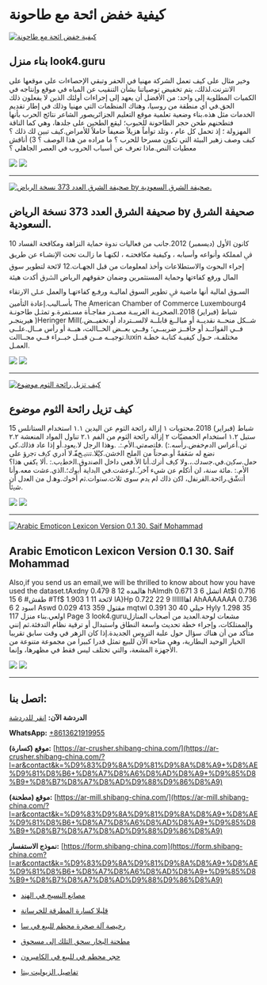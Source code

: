 # كيفية خفض ائحة مع طاحونة

<a href="https://swt.shibang-china.com/?l=ar&img&k=%D9%83%D9%8A%D9%81%D9%8A%D8%A9+%D8%AE%D9%81%D8%B6+%D8%A7%D8%A6%D8%AD%D8%A9+%D9%85%D8%B9+%D8%B7%D8%A7%D8%AD%D9%88%D9%86%D8%A9" target="_blank">![كيفية خفض ائحة مع طاحونة](http://static.shibang-china.com/all-800x300/1473.jpg)</a>

## بناء منزل look4.guru
وخير مثال على كيف تعمل الشركة مهنيا في الحفر وتبقي الإحصاءات على موقعها على الانترنت.لذلك، يتم تخفيض توصياتنا بشأن التنقيب عن المياه في موقع وإنتاجه في الكميات المطلوبة إلى واحد: من الأفضل أن يعهد إلى إجراءات أولئك الذين لا يفعلون ذلك الحق.في أي منطقة من روسيا، وهناك المنظمات التي مهنيا وذلك في إطار تقديم الخدمات مثل هذه.بناء وضعية تعلمية موقع التعليم الجزائريصور الشاعر نتائج الحرب بأنها فتطحنهم طحن حجر الطاحونة للحبوب؛ ليقع الطحين على جلدها، وهي كما الناقة المهزولة ؛ إذ تحمل كل عام ، وتلد توأماً هزيلاً ضعيفاً حاملاً للأمراض.كيف تبين لك ذلك ؟ كيف وصف زهير البيئة التي تكون مسرحا للحرب ؟ ما مراده من هذا الوصف ؟ 3) أناقش معطيات النص.ماذا تعرف عن أسباب الحروب في العصر الجاهلي ؟


<a href="https://whatsapp.shibangsoft.com/WhatsApp.php" target="_blank" title="WhatsApp">![](http://static.shibang-china.com/icon/whatsapp.png)</a> <a href="https://swt.shibang-china.com/?l=ar&icon&k=%D9%83%D9%8A%D9%81%D9%8A%D8%A9+%D8%AE%D9%81%D8%B6+%D8%A7%D8%A6%D8%AD%D8%A9+%D9%85%D8%B9+%D8%B7%D8%A7%D8%AD%D9%88%D9%86%D8%A9" target="_blank">![](http://static.shibang-china.com/icon/chat-ar.png)</a>

---

<a href="https://swt.shibang-china.com/?l=ar&img&k=%D9%83%D9%8A%D9%81%D9%8A%D8%A9+%D8%AE%D9%81%D8%B6+%D8%A7%D8%A6%D8%AD%D8%A9+%D9%85%D8%B9+%D8%B7%D8%A7%D8%AD%D9%88%D9%86%D8%A9" target="_blank">![صحيفة الشرق العدد 373 نسخة الرياض by صحيفة الشرق السعودية.](http://static.shibang-china.com/all-800x300/635.jpg)</a>

## صحيفة الشرق العدد 373 نسخة الرياض by صحيفة الشرق السعودية.
10 كانون الأول (ديسمبر) 2012.ﺟﺎﻧﺐ ﻣﻦ ﻓﻌﺎﻟﻴﺎت ﻧﺪوة ﺣﻤﺎﻳﺔ اﻟﻨﺰاﻫﺔ وﻣﻜﺎﻓﺤﺔ اﻟﻔﺴﺎد ﰲ اﻤﻤﻠﻜﺔ وأﻧﻮاﻋﻪ وأﺳﺒﺎﺑﻪ ، وﻛﻴﻔﻴﺔ ﻣﻜﺎﻓﺤﺘـﻪ ، ﻟﻜﻨﻬـﺎ ﻣﺎ زاﻟـﺖ ﺗﺤﺖ اﻹﻧﺸـﺎء ﻋﻦ ﻃﺮﻳﻖ إﺟﺮاء اﻟﺒﺤﻮث واﻻﺳﺘﻄﻼﻋﺎت وأﺧﺬ اﻤﻌﻠﻮﻣﺎت ﻣﻦ ﻗﺒﻞ اﻟﺠﻬـﺎت.12 ﻻﺋﺤﺔ ﻟﺘﻄﻮﻳﺮ ﺳﻮﻕ ﺍﻟﻤﺎﻝ ﻭﺭﻓﻊ ﻛﻔﺎﺀﺗﻬﺎ ﻭﺣﻤﺎﻳﺔ ﺍﻟﻤﺴﺘﺜﻤﺮﻳﻦ ﻭﺿﻤﺎﻥ ﺣﻘﻮﻗﻬﻢ اﻟﺮﻳﺎض اﻟﴩق أﻛﺪت ﻫﻴﺌﺔ اﻟﺴـﻮق اﻤﺎﻟﻴﺔ أﻧﻬﺎ ﻣﺎﺿﻴﺔ ﰲ ﺗﻄﻮﻳﺮ اﻟﺴﻮق اﻤﺎﻟﻴـﺔ ورﻓـﻊ ﻛﻔﺎءﺗﻬـﺎ واﻟﻌﻤﻞ ﻋـﲆ اﻻرﺗﻘﺎء ﺑﺄﺳـﺎﻟﻴﺐ.إعادة التأمين The American Chamber of Commerce Luxembourg4 شباط (فبراير) 2018.الصخريـة الغريبـة مصـدر مفاجـأة مسـتمرة.و تمثـل طاحونـة هيرينجـر )Heringer Mill(.شــكل منحــة نقديــة أو مبالــغ قابلــة لالســترداد أو.تخفيــض فــي الفوائــد أو حافــز ضريبــي؛ وفــي بعــض الحــاالت، هبــة أو رأس مــال.علــى توجيــه مــن قبــل خبــراء فــي مجــاالت.luxin مختلفـة، حـول كيفيـة كتابـة خطـة العمـل.


<a href="https://whatsapp.shibangsoft.com/WhatsApp.php" target="_blank" title="WhatsApp">![](http://static.shibang-china.com/icon/whatsapp.png)</a> <a href="https://swt.shibang-china.com/?l=ar&icon&k=%D9%83%D9%8A%D9%81%D9%8A%D8%A9+%D8%AE%D9%81%D8%B6+%D8%A7%D8%A6%D8%AD%D8%A9+%D9%85%D8%B9+%D8%B7%D8%A7%D8%AD%D9%88%D9%86%D8%A9" target="_blank">![](http://static.shibang-china.com/icon/chat-ar.png)</a>

---

<a href="https://swt.shibang-china.com/?l=ar&img&k=%D9%83%D9%8A%D9%81%D9%8A%D8%A9+%D8%AE%D9%81%D8%B6+%D8%A7%D8%A6%D8%AD%D8%A9+%D9%85%D8%B9+%D8%B7%D8%A7%D8%AD%D9%88%D9%86%D8%A9" target="_blank">![كيف تزيل رائحة الثوم موضوع](http://static.shibang-china.com/all-800x300/1226.jpg)</a>

## كيف تزيل رائحة الثوم موضوع
15 شباط (فبراير) 2018.محتويات ١ إزالة رائحة الثوم عن اليدين ١.١ استخدام الستانلس ستيل ١.٢ استخدام الحمضيّات ٢ إزالة رائحة الثوم من الفم ٢.١ تناول المواد المنعشة ٢.٢ تن.أﻋراس اﻟدمﺧﻔض.رأﺳﻪ.:) .ﻓﻠﺗﺻﻣﺗﻲ.اﻷم.:. .وﻫذا اﻟرﺟﻝ ﻻ.ﻳﻌود.أو إذا ﻋﺎد ﻓذﻟك.ﻛﻲ ﻧﺿﻊ ﻟﻪ ﺳَﻌَﻔﺔً أو.ﺻﺣﻧﺎً ﻣن اﻟﻣﻠﺢ اﻟﺧﺷن.ﻛﻳْﻼ.ﺗﻧﻧﻳ.ﺦﻔّ.ﻻ أدري ﻛﻳف ﺗﺟرؤ ﻋﻠﻰ ﺣﻣﻝ.ﺳﻛﻳن.ﻓﻲ.ﺟﺳدك.،.وﻻ ﻛﻳف أﺗرك.أﻧﺎ اﻷ.ﻓﻌﻰ داﺧﻝ اﻟﺻﻧدوق.اﻟﺧطﻳب.: .أﻻ ﻳﻛﻔﻲ ﻫذا؟ اﻷم.: .ﻣﺎﺋﺔ ﺳﻧﺔ، ﻟن أﺗﻛﻠم ﻋن ﺷﻲء آﺧر.ُ.ﻟوﻋﺷت.ﻓﻲ اﻟﺑداﻳﺔ أﺑوك؛.اﻟذي.ﻋﺷت ﻣﻌﻪ.وأﻧﺎ أﺗﻧﺷّق.راﺋﺣﺔ.اﻟﻘرﻧﻔﻝ، ﻟﻛن ذﻟك ﻟم ﻳدم ﺳوى ﺛﻼث.ﺳﻧوات.ﺛم أﺧوك.وﻫ.ﻝ ﻣن اﻟﻌدﻝ أن ﺷﻳﺋﺎً.


<a href="https://whatsapp.shibangsoft.com/WhatsApp.php" target="_blank" title="WhatsApp">![](http://static.shibang-china.com/icon/whatsapp.png)</a> <a href="https://swt.shibang-china.com/?l=ar&icon&k=%D9%83%D9%8A%D9%81%D9%8A%D8%A9+%D8%AE%D9%81%D8%B6+%D8%A7%D8%A6%D8%AD%D8%A9+%D9%85%D8%B9+%D8%B7%D8%A7%D8%AD%D9%88%D9%86%D8%A9" target="_blank">![](http://static.shibang-china.com/icon/chat-ar.png)</a>

---

<a href="https://swt.shibang-china.com/?l=ar&img&k=%D9%83%D9%8A%D9%81%D9%8A%D8%A9+%D8%AE%D9%81%D8%B6+%D8%A7%D8%A6%D8%AD%D8%A9+%D9%85%D8%B9+%D8%B7%D8%A7%D8%AD%D9%88%D9%86%D8%A9" target="_blank">![Arabic Emoticon Lexicon Version 0.1 30. Saif Mohammad](http://static.shibang-china.com/all-800x300/124.jpg)</a>

## Arabic Emoticon Lexicon Version 0.1 30. Saif Mohammad
Also,if you send us an email,we will be thrilled to know about how you have used the dataset.tAxdny 0.479 8 12 هالمده hAlmdh 0.671 3 6 اتشل At$l 0.716 15 6 #طفش #Tf$ 1.903 1 11 لائحة lA}Hp 0.722 22 9 اهااااااا AhAAAAAAA 0.736 6 2 اسود Aswd 0.029 413 359 مقتول mqtwl 0.391 30 40 حيلي Hyly 1.298 35 117 اولعي.بناء منزل Page 3 look4.guruمشعات لوحة.العديد من أصحاب المنازل والممتلكات، وإجراء خطة تحديث واسعة النطاق واستبدال أو ترقية نظام التدفئة.ثم إنني متأكد من أن هناك سؤال حول علبة التروس الجديدة.إذا كان الزهر في وقت سابق تقريبا الخيار الوحيد البطارية، وهي متاحة الآن للبيع تمثل قدرا كبيرا من مجموعة متنوعة من الأجهزة المشعة، والتي تختلف ليس فقط في مظهرها، وإنما.


<a href="https://whatsapp.shibangsoft.com/WhatsApp.php" target="_blank" title="WhatsApp">![](http://static.shibang-china.com/icon/whatsapp.png)</a> <a href="https://swt.shibang-china.com/?l=ar&icon&k=%D9%83%D9%8A%D9%81%D9%8A%D8%A9+%D8%AE%D9%81%D8%B6+%D8%A7%D8%A6%D8%AD%D8%A9+%D9%85%D8%B9+%D8%B7%D8%A7%D8%AD%D9%88%D9%86%D8%A9" target="_blank">![](http://static.shibang-china.com/icon/chat-ar.png)</a>

---
## اتصل بنا:

**الدردشة الآن:** [انقر للدردشة](https://swt.shibang-china.com?l=ar&contact&k=%D9%83%D9%8A%D9%81%D9%8A%D8%A9+%D8%AE%D9%81%D8%B6+%D8%A7%D8%A6%D8%AD%D8%A9+%D9%85%D8%B9+%D8%B7%D8%A7%D8%AD%D9%88%D9%86%D8%A9)

**WhatsApp:**  [+8613621919955](https://whatsapp.shibangsoft.com/WhatsApp.php)

**موقع (كسارة):** [https://ar-crusher.shibang-china.com/](https://ar-crusher.shibang-china.com/?l=ar&contact&k=%D9%83%D9%8A%D9%81%D9%8A%D8%A9+%D8%AE%D9%81%D8%B6+%D8%A7%D8%A6%D8%AD%D8%A9+%D9%85%D8%B9+%D8%B7%D8%A7%D8%AD%D9%88%D9%86%D8%A9)

**موقع (مطحنة):** [https://ar-mill.shibang-china.com/](https://ar-mill.shibang-china.com/?l=ar&contact&k=%D9%83%D9%8A%D9%81%D9%8A%D8%A9+%D8%AE%D9%81%D8%B6+%D8%A7%D8%A6%D8%AD%D8%A9+%D9%85%D8%B9+%D8%B7%D8%A7%D8%AD%D9%88%D9%86%D8%A9)

**نموذج الاستفسار:** [https://form.shibang-china.com](https://form.shibang-china.com?l=ar&contact&k=%D9%83%D9%8A%D9%81%D9%8A%D8%A9+%D8%AE%D9%81%D8%B6+%D8%A7%D8%A6%D8%AD%D8%A9+%D9%85%D8%B9+%D8%B7%D8%A7%D8%AD%D9%88%D9%86%D8%A9)

* [مصانع النسيج في الهند](../30/%D9%85%D8%B5%D8%A7%D9%86%D8%B9%20%D8%A7%D9%84%D9%86%D8%B3%D9%8A%D8%AC%20%D9%81%D9%8A%20%D8%A7%D9%84%D9%87%D9%86%D8%AF.md)

* [قليلا كسارة المطرقة للخرسانة](../27/%D9%82%D9%84%D9%8A%D9%84%D8%A7%20%D9%83%D8%B3%D8%A7%D8%B1%D8%A9%20%D8%A7%D9%84%D9%85%D8%B7%D8%B1%D9%82%D8%A9%20%D9%84%D9%84%D8%AE%D8%B1%D8%B3%D8%A7%D9%86%D8%A9.md)

* [رخيصة آلة صخرة محطم للبيع في سا](../30/%D8%B1%D8%AE%D9%8A%D8%B5%D8%A9%20%D8%A2%D9%84%D8%A9%20%D8%B5%D8%AE%D8%B1%D8%A9%20%D9%85%D8%AD%D8%B7%D9%85%20%D9%84%D9%84%D8%A8%D9%8A%D8%B9%20%D9%81%D9%8A%20%D8%B3%D8%A7.md)

* [مطحنة البخار سحق التلك إلى مسحوق](../26/%D9%85%D8%B7%D8%AD%D9%86%D8%A9%20%D8%A7%D9%84%D8%A8%D8%AE%D8%A7%D8%B1%20%D8%B3%D8%AD%D9%82%20%D8%A7%D9%84%D8%AA%D9%84%D9%83%20%D8%A5%D9%84%D9%89%20%D9%85%D8%B3%D8%AD%D9%88%D9%82.md)

* [حجر محطم في للبيع في الكاميرون](../27/%D8%AD%D8%AC%D8%B1%20%D9%85%D8%AD%D8%B7%D9%85%20%D9%81%D9%8A%20%D9%84%D9%84%D8%A8%D9%8A%D8%B9%20%D9%81%D9%8A%20%D8%A7%D9%84%D9%83%D8%A7%D9%85%D9%8A%D8%B1%D9%88%D9%86.md)

* [تفاصيل الزيوليت بيتا](../28/%D8%AA%D9%81%D8%A7%D8%B5%D9%8A%D9%84%20%D8%A7%D9%84%D8%B2%D9%8A%D9%88%D9%84%D9%8A%D8%AA%20%D8%A8%D9%8A%D8%AA%D8%A7.md)